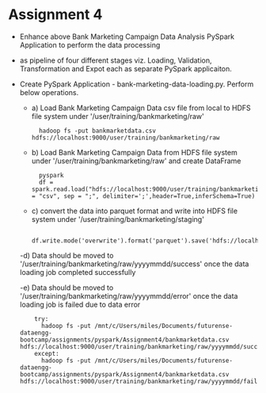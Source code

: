 # Assignment 4

- Enhance above Bank Marketing Campaign Data Analysis PySpark Application to perform the data processing
- as pipeline of four different stages viz. Loading, Validation, Transformation and Expot each as separate PySpark applicaiton.

- Create PySpark Application - bank-marketing-data-loading.py. Perform below operations.
  
  - a) Load Bank Marketing Campaign Data csv file from local to HDFS file system under '/user/training/bankmarketing/raw'
                              
          hadoop fs -put bankmarketdata.csv hdfs://localhost:9000/user/training/bankmarketing/raw
  
  - b) Load Bank Marketing Campaign Data from HDFS file system under '/user/training/bankmarketing/raw' and create DataFrame
       
          pyspark
          df = spark.read.load("hdfs://localhost:9000/user/training/bankmarketing/raw/bankmarketdata.csv",format = "csv", sep = ";", delimiter=';',header=True,inferSchema=True)
          
   - c)  convert the data into parquet format and write into HDFS file system under '/user/training/bankmarketing/staging'
          
          df.write.mode('overwrite').format('parquet').save('hdfs://localhost:9000/user/training/bankmarketing/staging')
          
   -d) Data should be moved to '/user/training/bankmarketing/raw/yyyymmdd/success' once the data loading job completed successfully
   
   -e) Data should be moved to '/user/training/bankmarketing/raw/yyyymmdd/error' once the data loading job is failed due to data error
   
          try:
            hadoop fs -put /mnt/c/Users/miles/Documents/futurense-dataengg-bootcamp/assignments/pyspark/Assignment4/bankmarketdata.csv                    hdfs://localhost:9000/user/training/bankmarketing/raw/yyyymmdd/success
          except:
            hadoop fs -put /mnt/c/Users/miles/Documents/futurense-dataengg-bootcamp/assignments/pyspark/Assignment4/bankmarketdata.csv hdfs://localhost:9000/user/training/bankmarketing/raw/yyyymmdd/failure

  
